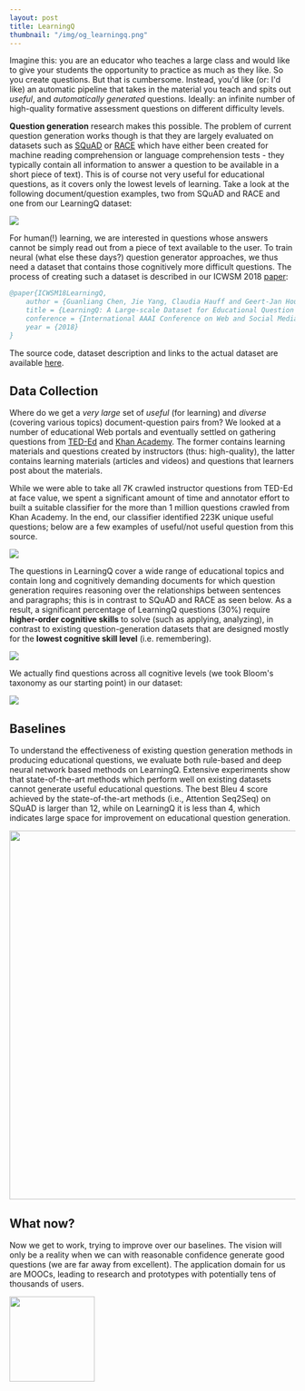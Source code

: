 ```yaml
---
layout: post
title: LearningQ
thumbnail: "/img/og_learningq.png"
---
```


Imagine this: you are an educator who teaches a large class and would like to give your students the opportunity to practice
as much as they like. So you create questions. But that is cumbersome. Instead, you'd like (or: I'd like) an automatic pipeline that
takes in the material you teach and spits out *useful*, and *automatically generated* questions. Ideally: an infinite number of 
high-quality formative assessment questions on different difficulty levels.

**Question generation** research makes this possible. The problem of current question generation works though is that they are largely
evaluated on datasets such as [SQuAD](https://rajpurkar.github.io/SQuAD-explorer/) or [RACE](https://arxiv.org/abs/1704.04683) 
which have either been created for machine reading comprehension or language comprehension tests - they typically contain all information to answer a question to be available in a short piece of text). This is of course not very useful for educational questions, as it covers only the lowest levels of learning. Take a look at the following document/question examples, two from SQuAD and RACE and one from our LearningQ dataset:

<img src="https://chauff.github.io/img/learningq-datasets.png">

For human(!) learning, we are interested in questions whose answers cannot be simply read out from a piece of text available to the user.
To train neural (what else these days?) question generator approaches, we thus need a dataset that contains those cognitively more difficult
questions. The process of creating such a dataset is described in our ICWSM 2018 [paper](https://github.com/AngusGLChen/LearningQ/blob/master/ICWSM2018_LearningQ_preprint.pdf):

```bibtex
@paper{ICWSM18LearningQ,
	author = {Guanliang Chen, Jie Yang, Claudia Hauff and Geert-Jan Houben},
	title = {LearningQ: A Large-scale Dataset for Educational Question Generation},
	conference = {International AAAI Conference on Web and Social Media},
	year = {2018}
}
```
The source code, dataset description and links to the actual dataset are available [here](https://github.com/AngusGLChen/LearningQ).



## Data Collection

Where do we get a *very large* set of *useful* (for learning) and *diverse* (covering various topics) document-question pairs from? We looked at a number of educational Web portals and eventually settled on gathering questions from [TED-Ed](https://ed.ted.com/) and [Khan Academy](https://www.khanacademy.org/). The former
contains learning materials and questions created by instructors (thus: high-quality), the latter contains learning materials 
(articles and videos) and questions that learners post about the materials. 

While we were able to take all 7K crawled instructor questions from TED-Ed at face value, we spent a significant amount of time
and annotator effort to built a suitable classifier for the more than 1 million questions crawled from Khan Academy. In the end,
our classifier identified 223K unique useful questions; below are a few examples of useful/not useful question from this source.

<img src="https://chauff.github.io/img/learningq-khan.png">

The questions in LearningQ cover a wide range of educational topics and contain long and cognitively demanding documents for 
which question generation requires reasoning over the relationships between sentences and paragraphs; this is in contrast
to SQuAD and RACE as seen below. As a result, a significant percentage of LearningQ questions (30%) require **higher-order 
cognitive skills** to solve (such as applying, analyzing), in contrast to existing question-generation datasets that are 
designed mostly for the **lowest cognitive skill level** (i.e. remembering).

<img src="https://chauff.github.io/img/learningq-stats.png">

We actually find questions across all cognitive levels (we took Bloom's taxonomy as our starting point) in our dataset:

<img src="https://chauff.github.io/img/learningq-levels.png">

## Baselines

To understand the effectiveness of existing question generation methods in producing educational questions, we evaluate
both rule-based and deep neural network based methods on LearningQ. Extensive experiments show that state-of-the-art
methods which perform well on existing datasets cannot generate useful educational questions. 
The best Bleu 4 score achieved by the state-of-the-art methods (i.e., Attention Seq2Seq) on SQuAD is larger than 12, 
while on LearningQ it is less than 4, which indicates large space for improvement on educational question generation.

<img src="https://chauff.github.io/img/learningq-results.png" width="650px">

## What now?

Now we get to work, trying to improve over our baselines. The vision will only be a reality when we can with reasonable confidence
generate good questions (we are far away from excellent). The application domain for us are MOOCs, leading to research and prototypes 
with potentially tens of thousands of users. 

<img src="https://chauff.github.io/img/og_learningq.png" width="150px">
